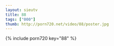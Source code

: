 ```yaml
--- 
layout: sieutv
title: 88
tags: ["000"]
thumb: http://porn720.net/video/88/poster.jpg
---
```

{% include porn720 key="88" %} 
